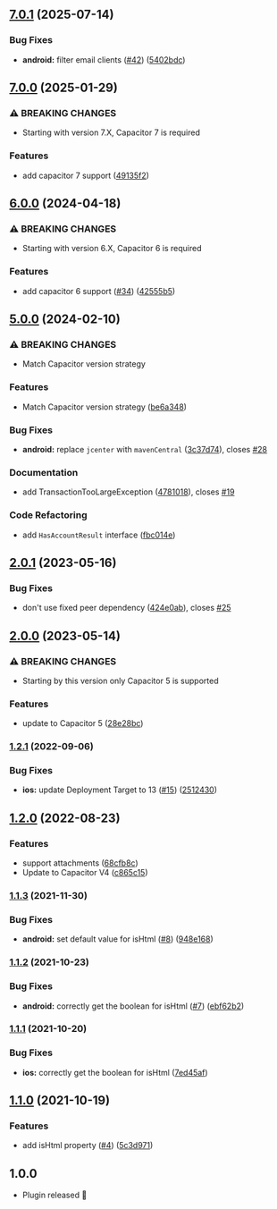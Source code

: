 ## [7.0.1](https://github.com/EinfachHans/capacitor-email-composer/compare/V7.0.0...V7.0.1) (2025-07-14)


### Bug Fixes

* **android:** filter email clients ([#42](https://github.com/EinfachHans/capacitor-email-composer/issues/42)) ([5402bdc](https://github.com/EinfachHans/capacitor-email-composer/commit/5402bdc36ec216421624e1a198f188da831e8c78))

## [7.0.0](https://github.com/EinfachHans/capacitor-email-composer/compare/V6.0.0...V7.0.0) (2025-01-29)


### ⚠ BREAKING CHANGES

* Starting with version 7.X, Capacitor 7 is required

### Features

* add capacitor 7 support ([49135f2](https://github.com/EinfachHans/capacitor-email-composer/commit/49135f2e9a2353a7e1e091e813fe313dc47b5298))

## [6.0.0](https://github.com/EinfachHans/capacitor-email-composer/compare/V5.0.0...V6.0.0) (2024-04-18)


### ⚠ BREAKING CHANGES

* Starting with version 6.X, Capacitor 6 is required

### Features

* add capacitor 6 support ([#34](https://github.com/EinfachHans/capacitor-email-composer/issues/34)) ([42555b5](https://github.com/EinfachHans/capacitor-email-composer/commit/42555b586cf552e20b4ac6fc6efa515bbfbbb9ce))

## [5.0.0](https://github.com/EinfachHans/capacitor-email-composer/compare/V4.0.0...V5.0.0) (2024-02-10)


### ⚠ BREAKING CHANGES

* Match Capacitor version strategy

### Features

* Match Capacitor version strategy ([be6a348](https://github.com/EinfachHans/capacitor-email-composer/commit/be6a3486016a93b3835a78fcca7d08ac2011cbce))


### Bug Fixes

* **android:** replace `jcenter` with `mavenCentral` ([3c37d74](https://github.com/EinfachHans/capacitor-email-composer/commit/3c37d740307c0abb9d6a069d55254e698c392ead)), closes [#28](https://github.com/EinfachHans/capacitor-email-composer/issues/28)


### Documentation

* add TransactionTooLargeException ([4781018](https://github.com/EinfachHans/capacitor-email-composer/commit/47810182b9c42b346a6c291ef26b56dce6a6f745)), closes [#19](https://github.com/EinfachHans/capacitor-email-composer/issues/19)


### Code Refactoring

* add `HasAccountResult` interface ([fbc014e](https://github.com/EinfachHans/capacitor-email-composer/commit/fbc014eaddd72eff0744f3eeb98a8830b2f1f05f))

## [2.0.1](https://github.com/EinfachHans/capacitor-email-composer/compare/V2.0.0...V2.0.1) (2023-05-16)


### Bug Fixes

* don't use fixed peer dependency ([424e0ab](https://github.com/EinfachHans/capacitor-email-composer/commit/424e0ab3b1d8f0f08df43a4b86bbd791216fd989)), closes [#25](https://github.com/EinfachHans/capacitor-email-composer/issues/25)

## [2.0.0](https://github.com/EinfachHans/capacitor-email-composer/compare/V1.2.1...V2.0.0) (2023-05-14)


### ⚠ BREAKING CHANGES

* Starting by this version only Capacitor 5 is supported

### Features

* update to Capacitor 5 ([28e28bc](https://github.com/EinfachHans/capacitor-email-composer/commit/28e28bcbdca5599f9e02f9866e5e64d713631373))

### [1.2.1](https://github.com/EinfachHans/capacitor-email-composer/compare/V1.2.0...V1.2.1) (2022-09-06)


### Bug Fixes

* **ios:** update Deployment Target to 13 ([#15](https://github.com/EinfachHans/capacitor-email-composer/issues/15)) ([2512430](https://github.com/EinfachHans/capacitor-email-composer/commit/25124300f29bed6c9f69b3fd56fe15f8931d91b3))

## [1.2.0](https://github.com/EinfachHans/capacitor-email-composer/compare/V1.1.3...V1.2.0) (2022-08-23)


### Features

* support attachments ([68cfb8c](https://github.com/EinfachHans/capacitor-email-composer/commit/68cfb8c2788da69a86733e6a0cd376ad5300e855))
* Update to Capacitor V4 ([c865c15](https://github.com/EinfachHans/capacitor-email-composer/commit/c865c155a1b35071d17e2ed0f73898bfad873588))

### [1.1.3](https://github.com/EinfachHans/capacitor-email-composer/compare/V1.1.2...V1.1.3) (2021-11-30)


### Bug Fixes

* **android:** set default value for isHtml ([#8](https://github.com/EinfachHans/capacitor-email-composer/issues/8)) ([948e168](https://github.com/EinfachHans/capacitor-email-composer/commit/948e168c3ca79d354095226102680d723b5955d8))

### [1.1.2](https://github.com/EinfachHans/capacitor-email-composer/compare/V1.1.1...V1.1.2) (2021-10-23)


### Bug Fixes

* **android:** correctly get the boolean for isHtml ([#7](https://github.com/EinfachHans/capacitor-email-composer/issues/7)) ([ebf62b2](https://github.com/EinfachHans/capacitor-email-composer/commit/ebf62b29a7e719714f24812a00ad742cef4cc71a))

### [1.1.1](https://github.com/EinfachHans/capacitor-email-composer/compare/V1.1.0...V1.1.1) (2021-10-20)


### Bug Fixes

* **ios:** correctly get the boolean for isHtml ([7ed45af](https://github.com/EinfachHans/capacitor-email-composer/commit/7ed45af2a36c07f2b3aed084b70624eb7b078dc9))

## [1.1.0](https://github.com/EinfachHans/capacitor-email-composer/compare/V1.0.0...V1.1.0) (2021-10-19)


### Features

* add isHtml property ([#4](https://github.com/EinfachHans/capacitor-email-composer/issues/4)) ([5c3d971](https://github.com/EinfachHans/capacitor-email-composer/commit/5c3d9717f8d6e38ce91dc22d8275d6d0b1439c20))

## 1.0.0
- Plugin released 🎉
